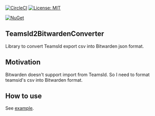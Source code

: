 [![CircleCI](https://circleci.com/gh/guitarrapc/TeamsId2BitwardenConverter.svg?style=svg)](https://circleci.com/gh/guitarrapc/TeamsId2BitwardenConverter) [![License: MIT](https://img.shields.io/badge/License-MIT-blue.svg)](LICENSE)

[![NuGet](https://img.shields.io/nuget/v/TeamsidToBitwardenConverter.svg?label=TeamsidToBitwardenConverter%20nuget)](https://www.nuget.org/packages/TeamsidToBitwardenConverter/)

## TeamsId2BitwardenConverter

Library to convert TeamsId export csv into Bitwarden json format.

## Motivation

Bitwarden doesn't support import from TeamsId. So I need to format teamsid's csv into Bitwarden format.

## How to use 

See [example](https://github.com/guitarrapc/TeamsId2BitwardenConverter/blob/master/example/TeamsId2BitwardeConsole/Program.cs).

